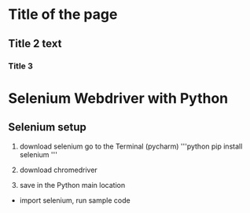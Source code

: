 # Title of the page
## Title 2 text
### Title 3 

# Selenium Webdriver with Python

## Selenium setup
1. download selenium
  go to the Terminal (pycharm)
  '''python
  pip install selenium
  '''

2. download chromedriver
3. save in the Python main location
- import selenium, run sample code